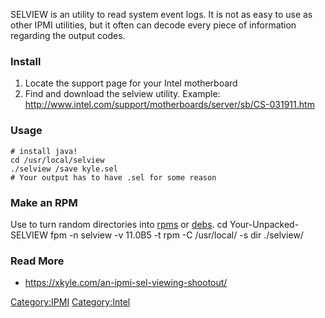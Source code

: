 SELVIEW is an <Intel> utility to read <IPMI> system event logs. It is
not as easy to use as other IPMI utilities, but it often can decode
every piece of information regarding the output codes.

### Install

1.  Locate the support page for your Intel motherboard
2.  Find and download the selview utility. Example:
    <http://www.intel.com/support/motherboards/server/sb/CS-031911.htm>

### Usage

`# install java!`\
`cd /usr/local/selview`\
`./selview /save kyle.sel`\
`# Your output has to have .sel for some reason`

### Make an RPM

Use <fpm> to turn random directories into [rpms](rpm "wikilink") or
[debs](deb "wikilink"). cd Your-Unpacked-SELVIEW fpm -n selview -v
11.0B5 -t rpm -C /usr/local/ -s dir ./selview/

### Read More

-   <https://xkyle.com/an-ipmi-sel-viewing-shootout/>

<Category:IPMI> <Category:Intel>
